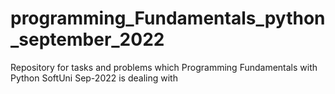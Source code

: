 # programming_Fundamentals_python_september_2022
Repository for tasks and problems which Programming Fundamentals with Python SoftUni Sep-2022 is dealing with
